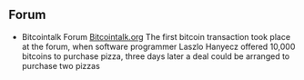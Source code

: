 ## Forum

- Bitcointalk Forum [Bitcointalk.org][elements] The first bitcoin transaction took place at the forum, when software programmer Laszlo Hanyecz offered 10,000 bitcoins to purchase      pizza, three days later a deal could be arranged to purchase two pizzas

[elements]: https://bitcointalk.org/

